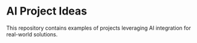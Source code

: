 # AI Project Ideas
This repository contains examples of projects leveraging AI integration for real-world solutions.
